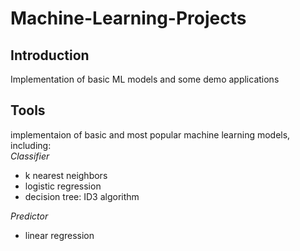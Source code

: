 # Machine-Learning-Projects
## Introduction
Implementation of basic ML models and some demo applications
## Tools
implementaion of basic and most popular machine learning models, including:  
*Classifier*
+ k nearest neighbors  
+ logistic regression  
+ decision tree: ID3 algorithm  

*Predictor*  
+ linear regression  
